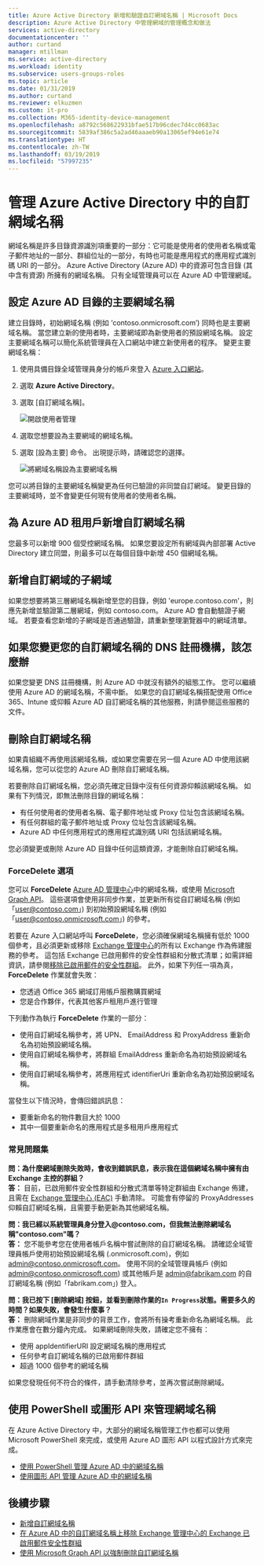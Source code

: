 ```yaml
---
title: Azure Active Directory 新增和驗證自訂網域名稱 | Microsoft Docs
description: Azure Active Directory 中管理網域的管理概念和做法
services: active-directory
documentationcenter: ''
author: curtand
manager: mtillman
ms.service: active-directory
ms.workload: identity
ms.subservice: users-groups-roles
ms.topic: article
ms.date: 01/31/2019
ms.author: curtand
ms.reviewer: elkuzmen
ms.custom: it-pro
ms.collection: M365-identity-device-management
ms.openlocfilehash: a8792c568622931bfae517b96cdec7d4cc0683ac
ms.sourcegitcommit: 5839af386c5a2ad46aaaeb90a13065ef94e61e74
ms.translationtype: HT
ms.contentlocale: zh-TW
ms.lasthandoff: 03/19/2019
ms.locfileid: "57997235"
---
```

# <a name="managing-custom-domain-names-in-your-azure-active-directory"></a>管理 Azure Active Directory 中的自訂網域名稱

網域名稱是許多目錄資源識別項重要的一部分：它可能是使用者的使用者名稱或電子郵件地址的一部分、群組位址的一部分，有時也可能是應用程式的應用程式識別碼 URI 的一部分。 Azure Active Directory (Azure AD) 中的資源可包含目錄 (其中含有資源) 所擁有的網域名稱。 只有全域管理員可以在 Azure AD 中管理網域。

## <a name="set-the-primary-domain-name-for-your-azure-ad-directory"></a>設定 Azure AD 目錄的主要網域名稱

建立目錄時，初始網域名稱 (例如 ‘contoso.onmicrosoft.com’) 同時也是主要網域名稱。 當您建立新的使用者時，主要網域即為新使用者的預設網域名稱。 設定主要網域名稱可以簡化系統管理員在入口網站中建立新使用者的程序。 變更主要網域名稱：

1. 使用具備目錄全域管理員身分的帳戶來登入 [Azure 入口網站](https://portal.azure.com)。
2. 選取 **Azure Active Directory**。
3. 選取 [自訂網域名稱]。
  
   ![開啟使用者管理](./media/domains-manage/add-custom-domain.png)
4. 選取您想要設為主要網域的網域名稱。
5. 選取 [設為主要] 命令。 出現提示時，請確認您的選擇。
  
   ![將網域名稱設為主要網域名稱](./media/domains-manage/make-primary-domain.png)

您可以將目錄的主要網域名稱變更為任何已驗證的非同盟自訂網域。 變更目錄的主要網域時，並不會變更任何現有使用者的使用者名稱。

## <a name="add-custom-domain-names-to-your-azure-ad-tenant"></a>為 Azure AD 租用戶新增自訂網域名稱

您最多可以新增 900 個受控網域名稱。 如果您要設定所有網域與內部部署 Active Directory 建立同盟，則最多可以在每個目錄中新增 450 個網域名稱。

## <a name="add-subdomains-of-a-custom-domain"></a>新增自訂網域的子網域

如果您想要將第三層網域名稱新增至您的目錄，例如 'europe.contoso.com'，則應先新增並驗證第二層網域，例如 contoso.com。 Azure AD 會自動驗證子網域。 若要查看您新增的子網域是否通過驗證，請重新整理瀏覽器中的網域清單。

## <a name="what-to-do-if-you-change-the-dns-registrar-for-your-custom-domain-name"></a>如果您變更您的自訂網域名稱的 DNS 註冊機構，該怎麼辦

如果您變更 DNS 註冊機構，則 Azure AD 中就沒有額外的組態工作。 您可以繼續使用 Azure AD 的網域名稱，不需中斷。 如果您的自訂網域名稱搭配使用 Office 365、Intune 或仰賴 Azure AD 自訂網域名稱的其他服務，則請參閱這些服務的文件。

## <a name="delete-a-custom-domain-name"></a>刪除自訂網域名稱

如果貴組織不再使用該網域名稱，或如果您需要在另一個 Azure AD 中使用該網域名稱，您可以從您的 Azure AD 刪除自訂網域名稱。

若要刪除自訂網域名稱，您必須先確定目錄中沒有任何資源仰賴該網域名稱。 如果有下列情況，即無法刪除目錄的網域名稱：

* 有任何使用者的使用者名稱、電子郵件地址或 Proxy 位址包含該網域名稱。
* 有任何群組的電子郵件地址或 Proxy 位址包含該網域名稱。
* Azure AD 中任何應用程式的應用程式識別碼 URI 包括該網域名稱。

您必須變更或刪除 Azure AD 目錄中任何這類資源，才能刪除自訂網域名稱。

### <a name="forcedelete-option"></a>ForceDelete 選項

您可以 **ForceDelete** [Azure AD 管理中心](https://aad.portal.azure.com)中的網域名稱，或使用 [Microsoft Graph API](https://docs.microsoft.com/graph/api/domain-forcedelete?view=graph-rest-beta)。 這些選項會使用非同步作業，並更新所有從自訂網域名稱 (例如「user@contoso.com」) 到初始預設網域名稱 (例如「user@contoso.onmicrosoft.com」) 的參考。 

若要在 Azure 入口網站呼叫 **ForceDelete**，您必須確保網域名稱擁有低於 1000 個參考，且必須更新或移除 [Exchange 管理中心](https://outlook.office365.com/ecp/)的所有以 Exchange 作為佈建服務的參考。 這包括 Exchange 已啟用郵件的安全性群組和分散式清單；如需詳細資訊，請參閱[移除已啟用郵件的安全性群組](https://technet.microsoft.com/library/bb123521(v=exchg.160).aspx#Remove%20mail-enabled%20security%20groups)。 此外，如果下列任一項為真，**ForceDelete** 作業就會失敗：

* 您透過 Office 365 網域訂用帳戶服務購買網域
* 您是合作夥伴，代表其他客戶租用戶進行管理

下列動作為執行 **ForceDelete** 作業的一部分：

* 使用自訂網域名稱參考，將 UPN、 EmailAddress 和 ProxyAddress 重新命名為初始預設網域名稱。
* 使用自訂網域名稱參考，將群組 EmailAddress 重新命名為初始預設網域名稱。
* 使用自訂網域名稱參考，將應用程式 identifierUri 重新命名為初始預設網域名稱。

當發生以下情況時，會傳回錯誤訊息：

* 要重新命名的物件數目大於 1000
* 其中一個要重新命名的應用程式是多租用戶應用程式

### <a name="frequently-asked-questions"></a>常見問題集

**問：為什麼網域刪除失敗時，會收到錯誤訊息，表示我在這個網域名稱中擁有由 Exchange 主控的群組？** <br>
**答：** 目前，已啟用郵件安全性群組和分散式清單等特定群組由 Exchange 佈建，且需在 [Exchange 管理中心 (EAC)](https://outlook.office365.com/ecp/) 手動清除。 可能會有停留的 ProxyAddresses 仰賴自訂網域名稱，且需要手動更新為其他網域名稱。 

**問：我已經以系統管理員身分登入\@contoso.com，但我無法刪除網域名稱"contoso.com"嗎？**<br>
**答：** 您不能參考您在使用者帳戶名稱中嘗試刪除的自訂網域名稱。 請確認全域管理員帳戶使用初始預設網域名稱 (.onmicrosoft.com)，例如 admin@contoso.onmicrosoft.com。 使用不同的全域管理員帳戶 (例如 admin@contoso.onmicrosoft.com) 或其他帳戶是 admin@fabrikam.com 的自訂網域名稱 (例如「fabrikam.com」) 登入。

**問：我已按下 [刪除網域] 按鈕，並看到刪除作業的`In Progress`狀態。需要多久的時間？如果失敗，會發生什麼事？**<br>
**答：** 刪除網域作業是非同步的背景工作，會將所有操考重新命名為網域名稱。 此作業應會在數分鐘內完成。 如果網域刪除失敗，請確定您不擁有：

* 使用 appIdentifierURI 設定網域名稱的應用程式
* 任何參考自訂網域名稱的已啟用郵件群組
* 超過 1000 個參考的網域名稱

如果您發現任何不符合的條件，請手動清除參考，並再次嘗試刪除網域。

## <a name="use-powershell-or-graph-api-to-manage-domain-names"></a>使用 PowerShell 或圖形 API 來管理網域名稱

在 Azure Active Directory 中，大部分的網域名稱管理工作也都可以使用 Microsoft PowerShell 來完成，或使用 Azure AD 圖形 API 以程式設計方式來完成。

* [使用 PowerShell 管理 Azure AD 中的網域名稱](https://msdn.microsoft.com/library/azure/e1ef403f-3347-4409-8f46-d72dafa116e0#BKMK_ManageDomains)
* [使用圖形 API 管理 Azure AD 中的網域名稱](https://msdn.microsoft.com/Library/Azure/Ad/Graph/api/domains-operations)

## <a name="next-steps"></a>後續步驟

* [新增自訂網域名稱](/azure/active-directory/fundamentals/add-custom-domain?context=azure/active-directory/users-groups-roles/context/ugr-context)
* [在 Azure AD 中的自訂網域名稱上移除 Exchange 管理中心的 Exchange 已啟用郵件安全性群組](https://technet.microsoft.com/library/bb123521(v=exchg.160).aspx#Remove%20mail-enabled%20security%20groups)
* [使用 Microsoft Graph API 以強制刪除自訂網域名稱](https://docs.microsoft.com/graph/api/domain-forcedelete?view=graph-rest-beta)
